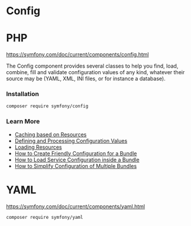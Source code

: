 # Config


# PHP

https://symfony.com/doc/current/components/config.html

The Config component provides several classes to help you find, load, combine, fill and validate configuration values of any kind, whatever their source may be (YAML, XML, INI files, or for instance a database).

### Installation

```bash
composer require symfony/config
```

### Learn More

- [Caching based on Resources](https://symfony.com/doc/current/components/config/caching.html)
- [Defining and Processing Configuration Values](https://symfony.com/doc/current/components/config/definition.html)
- [Loading Resources](https://symfony.com/doc/current/components/config/resources.html)
- [How to Create Friendly Configuration for a Bundle](https://symfony.com/doc/current/bundles/configuration.html)
- [How to Load Service Configuration inside a Bundle](https://symfony.com/doc/current/bundles/extension.html)
- [How to Simplify Configuration of Multiple Bundles](https://symfony.com/doc/current/bundles/prepend_extension.html)

# YAML

https://symfony.com/doc/current/components/yaml.html

```bash
composer require symfony/yaml
```